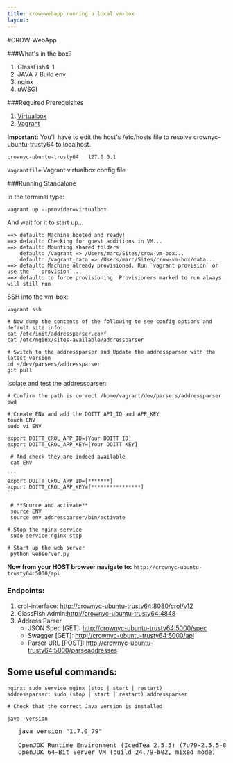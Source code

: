 ```yaml
---
title: crow-webapp running a local vm-box
layout:
---
```

#CROW-WebApp

###What's in the box?

  1. GlassFish4-1
  2. JAVA 7 Build env
  3. nginx
  4. uWSGI

###Required Prerequisites

  1. [Virtualbox](https://www.virtualbox.org/)
  2. [Vagrant](https://www.vagrantup.com/)

   **Important:** You'll have to edit the host's /etc/hosts file to resolve crownyc-ubuntu-trusty64 to localhost.

   ```crownyc-ubuntu-trusty64	127.0.0.1```

   ```Vagrantfile``` Vagrant virtualbox config file

###Running Standalone

  In the terminal type:

  ```
  vagrant up --provider=virtualbox
  ```
  And wait for it to start up...
  ```
  ==> default: Machine booted and ready!
  ==> default: Checking for guest additions in VM...
  ==> default: Mounting shared folders
      default: /vagrant => /Users/marc/Sites/crow-vm-box...
      default: /vagrant_data => /Users/marc/Sites/crow-vm-box/data...
  ==> default: Machine already provisioned. Run `vagrant provision` or use the `--provision`...
  ==> default: to force provisioning. Provisioners marked to run always will still run
  ```
  SSH into the vm-box:
  ```
  vagrant ssh

  # Now dump the contents of the following to see config options and default site info:
  cat /etc/init/addressparser.conf
  cat /etc/nginx/sites-available/addressparser

  # Switch to the addressparser and Update the addressparser with the latest version
  cd ~/dev/parsers/addressparser
  git pull
  ```

  Isolate and test the addressparser:

  ```
  # Confirm the path is correct /home/vagrant/dev/parsers/addressparser
  pwd 

  # Create ENV and add the DOITT API_ID and APP_KEY
  touch ENV
  sudo vi ENV
  ```
    
    export DOITT_CROL_APP_ID=[Your DOITT ID]
    export DOITT_CROL_APP_KEY=[Your DOITT KEY]
    
  ```
   # And check they are indeed available
   cat ENV
  ```
    ```
    export DOITT_CROL_APP_ID=[*******]
    export DOITT_CROL_APP_KEY=[****************]
    ```
  ```
   # **Source and activate**
   source ENV
   source env_addressparser/bin/activate

  # Stop the nginx service
   sudo service nginx stop

  # Start up the web server
   python webserver.py
   ```

   **Now from your HOST browser navigate to:** ```http://crownyc-ubuntu-trusty64:5000/api```

### Endpoints:
  1. crol-interface: [http://crownyc-ubuntu-trusty64:8080/crol/v12](http://crownyc-ubuntu-trusty64:8080/crol/v12)
  2. GlassFish Admin:[http://crownyc-ubuntu-trusty64:4848](http://crownyc-ubuntu-trusty64:4848)
  3. Address Parser 
     - JSON Spec [GET]: [http://crownyc-ubuntu-trusty64:5000/spec](http://crownyc-ubuntu-trusty64:5000/spec)
     - Swagger [GET]: [http://crownyc-ubuntu-trusty64:5000/api](http://crownyc-ubuntu-trusty64:5000/api)
     - Parser URL [POST]: [http://crownyc-ubuntu-trusty64:5000/parseaddresses](http://crownyc-ubuntu-trusty64:5000/parseaddresses)

## Some useful commands: 

```
nginx: sudo service nginx (stop | start | restart)
addressparser: sudo (stop | start | restart) addressparser
```

  ```
  # Check that the correct Java version is installed

  java -version
  ```
   <pre>
   java version "1.7.0_79"

   OpenJDK Runtime Environment (IcedTea 2.5.5) (7u79-2.5.5-0ubuntu0.14.04.2)
   OpenJDK 64-Bit Server VM (build 24.79-b02, mixed mode)
   </pre>
